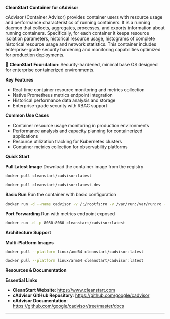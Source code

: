 **CleanStart Container for cAdvisor**

cAdvisor (Container Advisor) provides container users with resource usage and performance characteristics of running containers. It is a running daemon that collects, aggregates, processes, and exports information about running containers. Specifically, for each container it keeps resource isolation parameters, historical resource usage, histograms of complete historical resource usage and network statistics. This container includes enterprise-grade security hardening and monitoring capabilities optimized for production deployments.

📌 **CleanStart Foundation**: Security-hardened, minimal base OS designed for enterprise containerized environments.

**Key Features**
* Real-time container resource monitoring and metrics collection
* Native Prometheus metrics endpoint integration
* Historical performance data analysis and storage
* Enterprise-grade security with RBAC support

**Common Use Cases**
* Container resource usage monitoring in production environments
* Performance analysis and capacity planning for containerized applications
* Resource utilization tracking for Kubernetes clusters
* Container metrics collection for observability platforms

**Quick Start**

**Pull Latest Image**
Download the container image from the registry

```bash
docker pull cleanstart/cadvisor:latest
```
```bash
docker pull cleanstart/cadvisor:latest-dev
```

**Basic Run**
Run the container with basic configuration

```bash
docker run -d --name cadvisor -v /:/rootfs:ro -v /var/run:/var/run:ro -v /sys:/sys:ro -v /var/lib/docker/:/var/lib/docker:ro -v /dev/disk/:/dev/disk:ro -p 8080:8080 cleanstart/cadvisor:latest
```

**Port Forwarding**
Run with metrics endpoint exposed

```bash
docker run -d -p 8080:8080 cleanstart/cadvisor:latest
```

**Architecture Support**

**Multi-Platform Images**

```bash
docker pull --platform linux/amd64 cleanstart/cadvisor:latest
```
```bash
docker pull --platform linux/arm64 cleanstart/cadvisor:latest
```

**Resources & Documentation**

**Essential Links**
* **CleanStart Website**: https://www.cleanstart.com
* **cAdvisor GitHub Repository**: https://github.com/google/cadvisor
* **cAdvisor Documentation**: https://github.com/google/cadvisor/tree/master/docs

---
